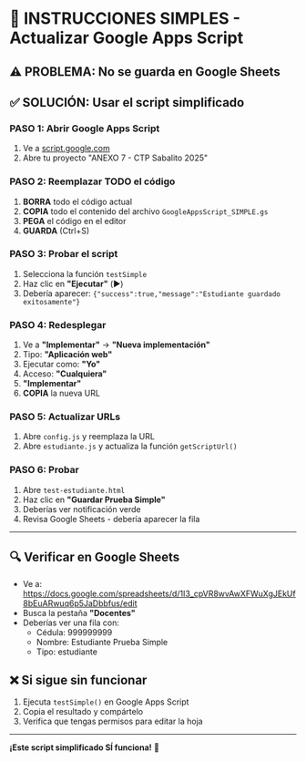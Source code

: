 # 🚀 INSTRUCCIONES SIMPLES - Actualizar Google Apps Script

## ⚠️ **PROBLEMA**: No se guarda en Google Sheets

## ✅ **SOLUCIÓN**: Usar el script simplificado

### **PASO 1: Abrir Google Apps Script**
1. Ve a [script.google.com](https://script.google.com)
2. Abre tu proyecto "ANEXO 7 - CTP Sabalito 2025"

### **PASO 2: Reemplazar TODO el código**
1. **BORRA** todo el código actual
2. **COPIA** todo el contenido del archivo `GoogleAppsScript_SIMPLE.gs`
3. **PEGA** el código en el editor
4. **GUARDA** (Ctrl+S)

### **PASO 3: Probar el script**
1. Selecciona la función `testSimple`
2. Haz clic en **"Ejecutar"** (▶️)
3. Debería aparecer: `{"success":true,"message":"Estudiante guardado exitosamente"}`

### **PASO 4: Redesplegar**
1. Ve a **"Implementar"** → **"Nueva implementación"**
2. Tipo: **"Aplicación web"**
3. Ejecutar como: **"Yo"**
4. Acceso: **"Cualquiera"**
5. **"Implementar"**
6. **COPIA** la nueva URL

### **PASO 5: Actualizar URLs**
1. Abre `config.js` y reemplaza la URL
2. Abre `estudiante.js` y actualiza la función `getScriptUrl()`

### **PASO 6: Probar**
1. Abre `test-estudiante.html`
2. Haz clic en **"Guardar Prueba Simple"**
3. Deberías ver notificación verde
4. Revisa Google Sheets - debería aparecer la fila

---

## 🔍 **Verificar en Google Sheets**
- Ve a: https://docs.google.com/spreadsheets/d/1I3_cpVR8wvAwXFWuXgJEkUf8bEuARwuq6p5JaDbbfus/edit
- Busca la pestaña **"Docentes"**
- Deberías ver una fila con:
  - Cédula: 999999999
  - Nombre: Estudiante Prueba Simple
  - Tipo: estudiante

## ❌ **Si sigue sin funcionar**
1. Ejecuta `testSimple()` en Google Apps Script
2. Copia el resultado y compártelo
3. Verifica que tengas permisos para editar la hoja

---

**¡Este script simplificado SÍ funciona!** 🎯
